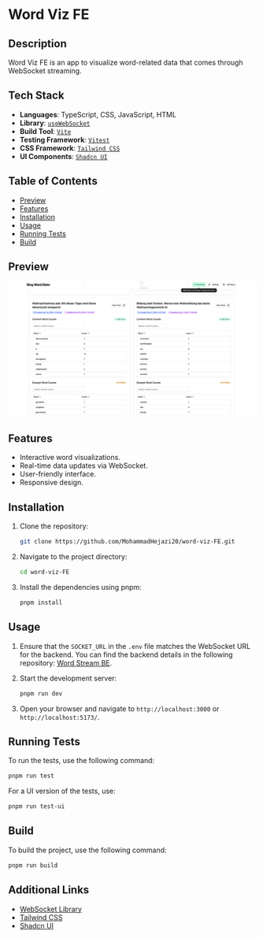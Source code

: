# Word Viz FE

## Description

Word Viz FE is an app to visualize word-related data that comes through WebSocket streaming.

## Tech Stack

- **Languages**: TypeScript, CSS, JavaScript, HTML
- **Library**: [`useWebSocket`](https://www.npmjs.com/package/react-use-websocket)
- **Build Tool**: [`Vite`](https://vite.dev/)
- **Testing Framework**: [`Vitest`](https://vitest.dev/)
- **CSS Framework**: [`Tailwind CSS`](https://tailwindcss.com/)
- **UI Components**: [`Shadcn UI`](https://shadcn.dev/)

## Table of Contents

- [Preview](#preview)
- [Features](#features)
- [Installation](#installation)
- [Usage](#usage)
- [Running Tests](#running-tests)
- [Build](#build)

## Preview

![App Preview](/public/word-FE.png)

## Features

- Interactive word visualizations.
- Real-time data updates via WebSocket.
- User-friendly interface.
- Responsive design.

## Installation

1. Clone the repository:

   ```bash
   git clone https://github.com/MohammadHejazi20/word-viz-FE.git
   ```

2. Navigate to the project directory:

   ```bash
   cd word-viz-FE
   ```

3. Install the dependencies using pnpm:

   ```bash
   pnpm install
   ```

## Usage

1. Ensure that the `SOCKET_URL` in the `.env` file matches the WebSocket URL for the backend. You can find the backend details in the following repository: [Word Stream BE](https://github.com/MohammadHejazi20/word-stream-BE).

2. Start the development server:

   ```bash
   pnpm run dev
   ```

3. Open your browser and navigate to `http://localhost:3000` or `http://localhost:5173/`.

## Running Tests

To run the tests, use the following command:

```bash
pnpm run test
```

For a UI version of the tests, use:

```bash
pnpm run test-ui
```

## Build

To build the project, use the following command:

```bash
pnpm run build
```

## Additional Links

- [WebSocket Library](https://www.npmjs.com/package/react-use-websocket)
- [Tailwind CSS](https://tailwindcss.com/)
- [Shadcn UI](https://shadcn.dev/)
